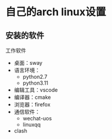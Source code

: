 # 自己的arch linux设置

## 安装的软件

工作软件

+ 桌面：sway
+ 语言环境：
  + python2.7
  + python3.11
+ 编辑工具：vscode
+ 编译器：cmake
+ 浏览器：firefox
+ 通信软件：
  + wechat-uos
  + linuxqq
+ clash

